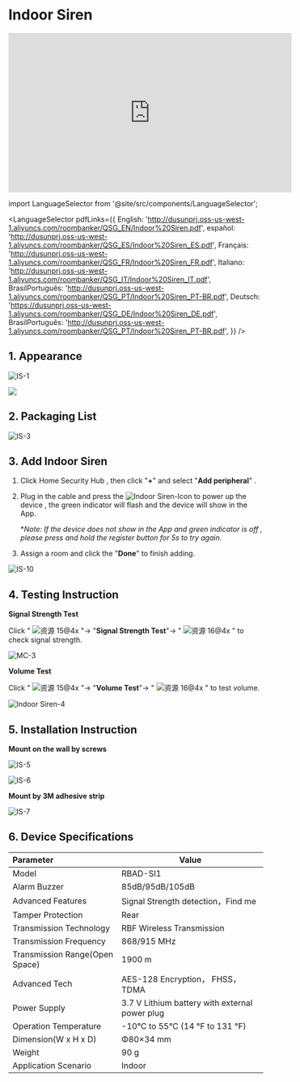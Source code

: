 # Indoor Siren

<div class="centered-video">
<iframe width="560" height="315" src="https://www.youtube.com/embed/TknO-Lt3nIo?si=GD6Gbgn9ySgAlR1t" title="YouTube video player" frameborder="0" allow="accelerometer; autoplay; clipboard-write; encrypted-media; gyroscope; picture-in-picture; web-share" allowfullscreen></iframe>
</div>

import LanguageSelector from '@site/src/components/LanguageSelector';

<LanguageSelector pdfLinks={{
  English: 'http://dusunprj.oss-us-west-1.aliyuncs.com/roombanker/QSG_EN/Indoor%20Siren.pdf',
  español: 'http://dusunprj.oss-us-west-1.aliyuncs.com/roombanker/QSG_ES/Indoor%20Siren_ES.pdf',
  Français: 'http://dusunprj.oss-us-west-1.aliyuncs.com/roombanker/QSG_FR/Indoor%20Siren_FR.pdf',
  Italiano: 'http://dusunprj.oss-us-west-1.aliyuncs.com/roombanker/QSG_IT/Indoor%20Siren_IT.pdf',
  BrasilPortuguês: 'http://dusunprj.oss-us-west-1.aliyuncs.com/roombanker/QSG_PT/Indoor%20Siren_PT-BR.pdf',
  Deutsch: 'https://dusunprj.oss-us-west-1.aliyuncs.com/roombanker/QSG_DE/Indoor%20Siren_DE.pdf',
  BrasilPortuguês: 'http://dusunprj.oss-us-west-1.aliyuncs.com/roombanker/QSG_PT/Indoor%20Siren_PT-BR.pdf',
}} />

## 1. Appearance 

![IS-1](https://dusunprj.oss-us-west-1.aliyuncs.com/IS-1.png)

![](https://dusunprj.oss-us-west-1.aliyuncs.com/IS-2.png)



## 2. Packaging List

![IS-3](https://dusunprj.oss-us-west-1.aliyuncs.com/IS-3.png)

## 3. Add Indoor Siren

1. Click Home Security Hub , then click "**+**"  and select "**Add peripheral**" .

2. Plug in the cable  and press the  ![Indoor Siren-Icon](https://dusunprj.oss-us-west-1.aliyuncs.com/Indoor%20Siren-Icon.png) to power up the device ,  the green indicator will flash and the device will show in the App.

   **Note: If the device does not show in the App and green indicator is off , please press and hold the register button for 5s to try again.*

3. Assign a room  and click the "**Done**" to finish adding.

![IS-10](https://dusunprj.oss-us-west-1.aliyuncs.com/IS-10.png)

## 4. Testing Instruction

**Signal Strength Test**

Click  " ![资源 15@4x](https://dusunprj.oss-us-west-1.aliyuncs.com/%E8%B5%84%E6%BA%90%2015@4x.png) "→ "**Signal Strength Test**"→  " ![资源 16@4x](https://dusunprj.oss-us-west-1.aliyuncs.com/%E8%B5%84%E6%BA%90%2016@4x.png) "  to check signal strength.

![MC-3](https://dusunprj.oss-us-west-1.aliyuncs.com/MC-3.png)

**Volume Test**

Click  " ![资源 15@4x](https://dusunprj.oss-us-west-1.aliyuncs.com/%E8%B5%84%E6%BA%90%2015@4x.png) "→ "**Volume Test**"→ " ![资源 16@4x](https://dusunprj.oss-us-west-1.aliyuncs.com/%E8%B5%84%E6%BA%90%2016@4x.png) " to test volume.

![Indoor Siren-4](https://dusunprj.oss-us-west-1.aliyuncs.com/Indoor%20Siren-4.png)

## 5. Installation Instruction

**Mount on the wall by screws**

![IS-5](https://dusunprj.oss-us-west-1.aliyuncs.com/IS-5.png)

![IS-6](https://dusunprj.oss-us-west-1.aliyuncs.com/IS-6.png)



**Mount by 3M adhesive strip**

![IS-7](https://dusunprj.oss-us-west-1.aliyuncs.com/IS-7.png)

## 6. Device Specifications

| Parameter                      | Value                                          |
| :----------------------------- | ---------------------------------------------- |
| Model                          | RBAD-SI1                                       |
| Alarm Buzzer                   | 85dB/95dB/105dB                                |
| Advanced Features              | Signal Strength detection，Find me             |
| Tamper Protection              | Rear                                           |
| Transmission Technology        | RBF Wireless Transmission                      |
| Transmission Frequency         | 868/915 MHz                                    |
| Transmission Range(Open Space) | 1900 m                                         |
| Advanced Tech                  | AES-128 Encryption， FHSS， TDMA               |
| Power Supply                   | 3.7 V Lithium battery with external power plug |
| Operation Temperature          | -10°C to 55°C (14 °F to 131 °F)                |
| Dimension(W x H x D)           | Φ80×34 mm                                      |
| Weight                         | 90 g                                           |
| Application Scenario           | Indoor                                         |

